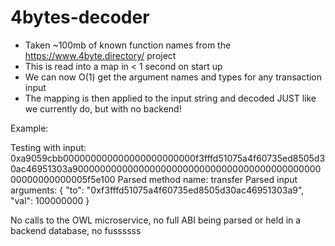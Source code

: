 # 4bytes-decoder

- Taken ~100mb of known function names from the https://www.4byte.directory/ project
- This is read into a map in < 1 second on start up
- We can now O(1) get the argument names and types for any transaction input
- The mapping is then applied to the input string and decoded JUST like we currently do, but with no backend!

Example:

Testing with input:  0xa9059cbb000000000000000000000000f3fffd51075a4f60735ed8505d30ac46951303a90000000000000000000000000000000000000000000000000000000005f5e100
Parsed method name:  transfer
Parsed input arguments: {
  "to": "0xf3fffd51075a4f60735ed8505d30ac46951303a9",
  "val": 100000000
}


No calls to the OWL microservice, no full ABI being parsed or held in a backend database, no fussssss